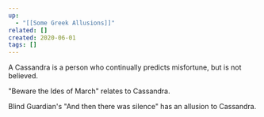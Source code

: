 ```yaml
---
up:
  - "[[Some Greek Allusions]]"
related: []
created: 2020-06-01
tags: []
---
```

A Cassandra is a person who continually predicts misfortune, but is not believed. 

"Beware the Ides of March" relates to Cassandra.

Blind Guardian's "And then there was silence" has an allusion to Cassandra. 